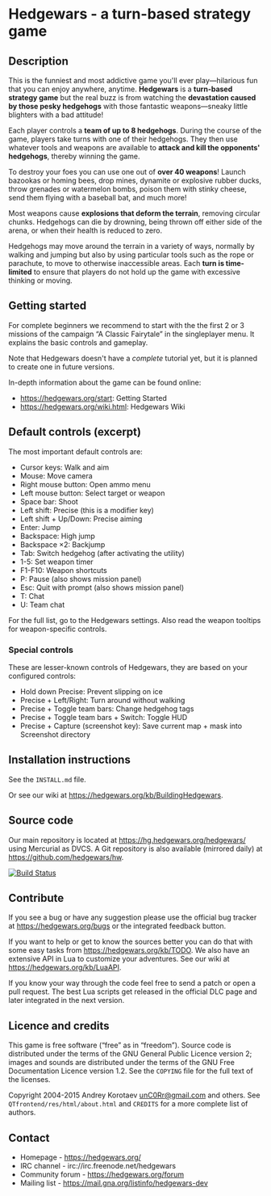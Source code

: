 Hedgewars - a turn-based strategy game
======================================

Description
-----------
This is the funniest and most addictive game you'll ever play—hilarious fun
that you can enjoy anywhere, anytime. **Hedgewars** is a **turn-based strategy
game** but the real buzz is from watching the **devastation caused by those
pesky hedgehogs** with those fantastic weapons—sneaky little blighters with
a bad attitude!

Each player controls a **team of up to 8 hedgehogs**. During the course of
the game, players take turns with one of their hedgehogs. They then use
whatever tools and weapons are available to **attack and kill the opponents'
hedgehogs**, thereby winning the game.

To destroy your foes you can use one out of **over 40 weapons**!
Launch bazookas or homing bees, drop mines, dynamite or explosive rubber ducks,
throw grenades or watermelon bombs, poison them with stinky cheese, send them
flying with a baseball bat, and much more!

Most weapons cause **explosions that deform the terrain**, removing
circular chunks. Hedgehogs can die by drowning, being thrown off
either side of the arena, or when their health is reduced to zero.

Hedgehogs may move around the terrain in a variety of ways, normally by
walking and jumping but also by using particular tools such as the rope
or parachute, to move to otherwise inaccessible areas. Each **turn is
time-limited** to ensure that players do not hold up the game with
excessive thinking or moving.

Getting started
---------------
For complete beginners we recommend to start with the the first 2 or 3
missions of the campaign “A Classic Fairytale” in the singleplayer menu.
It explains the basic controls and gameplay.

Note that Hedgewars doesn't have a *complete* tutorial yet, but it is
planned to create one in future versions.

In-depth information about the game can be found online:

* <https://hedgewars.org/start>: Getting Started
* <https://hedgewars.org/wiki.html>: Hedgewars Wiki

Default controls (excerpt)
--------------------------
The most important default controls are:

* Cursor keys: Walk and aim
* Mouse: Move camera
* Right mouse button: Open ammo menu
* Left mouse button: Select target or weapon
* Space bar: Shoot
* Left shift: Precise (this is a modifier key)
* Left shift + Up/Down: Precise aiming
* Enter: Jump
* Backspace: High jump
* Backspace ×2: Backjump
* Tab: Switch hedgehog (after activating the utility)
* 1-5: Set weapon timer
* F1-F10: Weapon shortcuts
* P: Pause (also shows mission panel)
* Esc: Quit with prompt (also shows mission panel)
* T: Chat
* U: Team chat

For the full list, go to the Hedgewars settings. Also read the weapon tooltips
for weapon-specific controls.

### Special controls

These are lesser-known controls of Hedgewars, they are based on your
configured controls:

* Hold down Precise: Prevent slipping on ice
* Precise + Left/Right: Turn around without walking
* Precise + Toggle team bars: Change hedgehog tags
* Precise + Toggle team bars + Switch: Toggle HUD
* Precise + Capture (screenshot key): Save current map + mask into Screenshot directory

Installation instructions
-------------------------
See the `INSTALL.md` file.

Or see our wiki at <https://hedgewars.org/kb/BuildingHedgewars>.

Source code
-----------
Our main repository is located at <https://hg.hedgewars.org/hedgewars/> using
Mercurial as DVCS. A Git repository is also available (mirrored daily)
at <https://github.com/hedgewars/hw>.

[![Build Status](https://travis-ci.org/hedgewars/hw.svg)](https://travis-ci.org/hedgewars/hw)

Contribute
----------
If you see a bug or have any suggestion please use the official bug tracker at
<https://hedgewars.org/bugs> or the integrated feedback button.

If you want to help or get to know the sources better you can do that with some
easy tasks from <https://hedgewars.org/kb/TODO>. We also have an extensive API
in Lua to customize your adventures. See our wiki at
<https://hedgewars.org/kb/LuaAPI>.

If you know your way through the code feel free to send a patch or open a pull
request. The best Lua scripts get released in the official DLC page and later
integrated in the next version.

Licence and credits
-------------------
This game is free software (“free” as in “freedom”). Source code is
distributed under the terms of the GNU General Public Licence version 2;
images and sounds are distributed under the terms of the GNU Free Documentation
Licence version 1.2. See the `COPYING` file for the full text of the licenses.

Copyright 2004-2015 Andrey Korotaev <unC0Rr@gmail.com> and others.
See `QTfrontend/res/html/about.html` and `CREDITS` for a more complete list of
authors.

Contact
-------
* Homepage        - https://hedgewars.org/
* IRC channel     - irc://irc.freenode.net/hedgewars
* Community forum - https://hedgewars.org/forum
* Mailing list    - https://mail.gna.org/listinfo/hedgewars-dev

